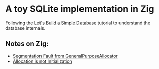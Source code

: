 # A toy SQLite implementation in Zig

Following the [Let's Build a Simple Database][0] tutorial to understand the database internals.


## Notes on Zig:
- [Segmentation Fault from GeneralPurposeAllocator][1]
- [Allocation is not Initialization][2]

[0]: https://cstack.github.io/db_tutorial/
[1]: https://ziggit.dev/t/segmentation-fault-from-generalpurposeallocator/7840/1
[2]: https://ziggit.dev/t/allocation-is-not-initialization/3138
